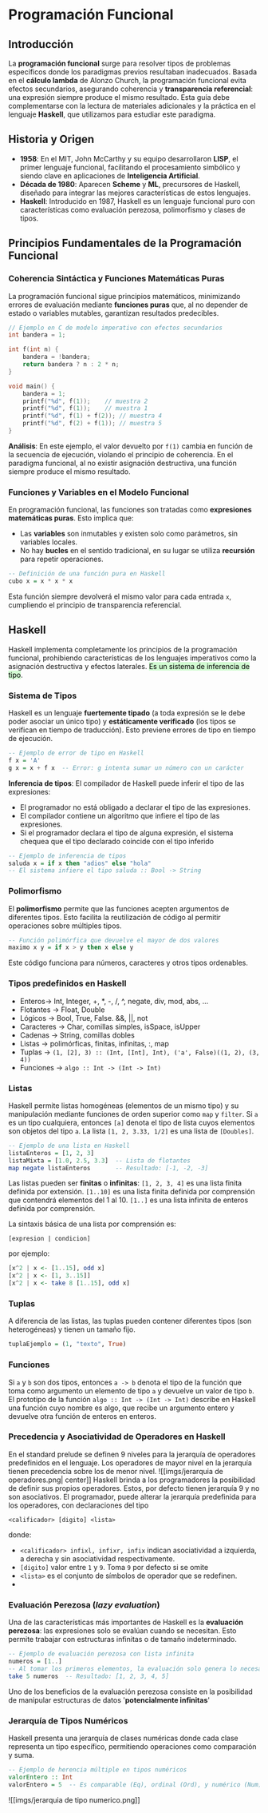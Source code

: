 
# Programación Funcional

## Introducción

La **programación funcional** surge para resolver tipos de problemas específicos donde los paradigmas previos resultaban inadecuados. Basada en el **cálculo lambda** de Alonzo Church, la programación funcional evita efectos secundarios, asegurando coherencia y **transparencia referencial**: una expresión siempre produce el mismo resultado. Esta guía debe complementarse con la lectura de materiales adicionales y la práctica en el lenguaje **Haskell**, que utilizamos para estudiar este paradigma.

## Historia y Origen

- **1958**: En el MIT, John McCarthy y su equipo desarrollaron **LISP**, el primer lenguaje funcional, facilitando el procesamiento simbólico y siendo clave en aplicaciones de **Inteligencia Artificial**.
- **Década de 1980**: Aparecen **Scheme** y **ML**, precursores de Haskell, diseñado para integrar las mejores características de estos lenguajes.  
- **Haskell**: Introducido en 1987, Haskell es un lenguaje funcional puro con características como evaluación perezosa, polimorfismo y clases de tipos.

## Principios Fundamentales de la Programación Funcional

### Coherencia Sintáctica y Funciones Matemáticas Puras
La programación funcional sigue principios matemáticos, minimizando errores de evaluación mediante **funciones puras** que, al no depender de estado o variables mutables, garantizan resultados predecibles.

```c
// Ejemplo en C de modelo imperativo con efectos secundarios
int bandera = 1;

int f(int n) {
    bandera = !bandera;
    return bandera ? n : 2 * n;
}

void main() {
    bandera = 1;
    printf("%d", f(1));    // muestra 2
    printf("%d", f(1));    // muestra 1
    printf("%d", f(1) + f(2)); // muestra 4
    printf("%d", f(2) + f(1)); // muestra 5
}
```

**Análisis**: En este ejemplo, el valor devuelto por `f(1)` cambia en función de la secuencia de ejecución, violando el principio de coherencia. En el paradigma funcional, al no existir asignación destructiva, una función siempre produce el mismo resultado.

### Funciones y Variables en el Modelo Funcional
En programación funcional, las funciones son tratadas como **expresiones matemáticas puras**. Esto implica que:

- Las **variables** son inmutables y existen solo como parámetros, sin variables locales.
- No hay **bucles** en el sentido tradicional, en su lugar se utiliza **recursión** para repetir operaciones.

```haskell
-- Definición de una función pura en Haskell
cubo x = x * x * x
```

Esta función siempre devolverá el mismo valor para cada entrada `x`, cumpliendo el principio de transparencia referencial.

## Haskell

Haskell implementa completamente los principios de la programación funcional, prohibiendo características de los lenguajes imperativos como la asignación destructiva y efectos laterales. <mark style="background: #BBFABBA6;">Es un sistema de inferencia de tipo</mark>.

### Sistema de Tipos
Haskell es un lenguaje **fuertemente tipado** (a toda expresión se le debe poder asociar un único tipo) y **estáticamente verificado** (los tipos se verifican en tiempo de traducción). Esto previene errores de tipo en tiempo de ejecución.

```haskell
-- Ejemplo de error de tipo en Haskell
f x = 'A'
g x = x + f x  -- Error: g intenta sumar un número con un carácter
```

**Inferencia de tipos**: El compilador de Haskell puede inferir el tipo de las expresiones:
- El programador no está obligado a declarar el tipo de las expresiones.
- El compilador contiene un algoritmo que infiere el tipo de las expresiones.
- Si el programador declara el tipo de alguna expresión, el sistema chequea que el tipo declarado coincide con el tipo inferido

```haskell
-- Ejemplo de inferencia de tipos
saluda x = if x then "adios" else "hola"
-- El sistema infiere el tipo saluda :: Bool -> String
```

### Polimorfismo
El **polimorfismo** permite que las funciones acepten argumentos de diferentes tipos. Esto facilita la reutilización de código al permitir operaciones sobre múltiples tipos.

```haskell
-- Función polimórfica que devuelve el mayor de dos valores
maximo x y = if x > y then x else y
```

Este código funciona para números, caracteres y otros tipos ordenables.

### Tipos predefinidos en Haskell
- Enteros-> Int, Integer, +, \*, -, /, ^, negate, div, mod, abs, ... 
- Flotantes -> Float, Double
- Lógicos -> Bool, True, False. &&, ||, not
- Caracteres -> Char, comillas simples, isSpace, isUpper
- Cadenas -> String, comillas dobles
- Listas -> polimórficas, finitas, infinitas, :, map
- Tuplas -> `(1, [2], 3) :: (Int, [Int], Int), ('a', False)((1, 2), (3, 4))`
- Funciones -> `algo :: Int -> (Int -> Int)`
### Listas
Haskell permite listas homogéneas (elementos de un mismo tipo) y su manipulación mediante funciones de orden superior como `map` y `filter`.
Si `a` es un tipo cualquiera, entonces `[a]` denota el tipo de lista cuyos elementos son objetos del tipo `a`.
La lista `[1, 2, 3.33, 1/2]` es una lista de `[Doubles]`.

```haskell
-- Ejemplo de una lista en Haskell
listaEnteros = [1, 2, 3]
listaMixta = [1.0, 2.5, 3.3]  -- Lista de flotantes
map negate listaEnteros       -- Resultado: [-1, -2, -3]
 ```

Las listas pueden ser **finitas** o **infinitas**:
`[1, 2, 3, 4]` es una lista finita definida por extensión.
`[1..10]` es una lista finita definida por comprensión que contendrá elementos del 1 al 10.
`[1..]` es una lista infinita de enteros definida por comprensión.

La sintaxis básica de una lista por comprensión es:
```
[expresion | condicion]
```
por ejemplo:
```Haskell
[x^2 | x <- [1..15], odd x]
[x^2 | x <- [1, 3..15]]
[x^2 | x <- take 8 [1..15], odd x]
```
### Tuplas
A diferencia de las listas, las tuplas pueden contener diferentes tipos (son heterogéneas) y tienen un tamaño fijo.

```haskell
tuplaEjemplo = (1, "texto", True)
```

### Funciones
Si `a` y `b` son dos tipos, entonces `a -> b` denota el tipo de la función que toma como argumento un elemento de tipo `a` y devuelve un valor de tipo `b`.
El prototipo de la función `algo :: Int -> (Int -> Int)` describe en Haskell una función cuyo nombre es algo, que recibe un argumento entero y devuelve otra función de enteros en enteros.

### Precedencia y Asociatividad de Operadores en Haskell
En el standard prelude se definen 9 niveles para la jerarquía de operadores predefinidos en el lenguaje. Los operadores de mayor nivel en la jerarquía tienen precedencia sobre los de menor nivel.
![[imgs/jerarquia de operadores.png| center]]
Haskell brinda a los programadores la posibilidad de definir sus propios operadores. Estos, por defecto tienen jerarquía 9 y no son asociativos. El programador, puede alterar la jerarquía predefinida para los operadores, con declaraciones del tipo
```
<calificador> [digito] <lista>
```
donde:
- `<calificador> infixl, infixr, infix` indican asociatividad a izquierda, a derecha y sin asociatividad respectivamente.
- `[digito]` valor entre `1` y `9`. Toma `9` por defecto si se omite
- `<lista>` es el conjunto de símbolos de operador que se redefinen.
- 
### Evaluación Perezosa (*lazy evaluation*)
Una de las características más importantes de Haskell es la **evaluación perezosa**: las expresiones solo se evalúan cuando se necesitan. Esto permite trabajar con estructuras infinitas o de tamaño indeterminado.

```haskell
-- Ejemplo de evaluación perezosa con lista infinita
numeros = [1..]
-- Al tomar los primeros elementos, la evaluación solo genera lo necesario
take 5 numeros  -- Resultado: [1, 2, 3, 4, 5]
```

Uno de los beneficios de la evaluación perezosa consiste en la posibilidad de manipular estructuras de datos '**potencialmente infinitas**'
### Jerarquía de Tipos Numéricos
Haskell presenta una jerarquía de clases numéricas donde cada clase representa un tipo específico, permitiendo operaciones como comparación y suma.

```haskell
-- Ejemplo de herencia múltiple en tipos numéricos
valorEntero :: Int
valorEntero = 5  -- Es comparable (Eq), ordinal (Ord), y numérico (Num)
```

![[imgs/jerarquia de tipo numerico.png]]